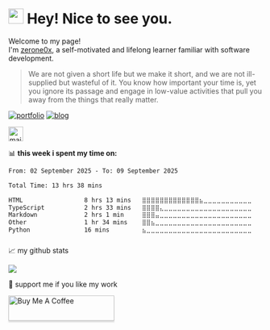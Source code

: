 <h1><img src="https://emojis.slackmojis.com/emojis/images/1531849430/4246/blob-sunglasses.gif?1531849430" width="30"/> Hey! Nice to see you.</h1>


<p>Welcome to my page! </br> I'm <a href="https://trine.dev/" target="_blank">zerone0x</a>, a self-motivated and lifelong learner familiar with software development. </p>
<blockquote>We are not given a short life but we make it short, and we are not ill-supplied but wasteful of it. You know how important your time is, yet you ignore its passage and engage in low-value activities that pull you away from the things that really matter.</blockquote>

<!-- ## 🔗 Links -->
[![portfolio](https://img.shields.io/badge/my_portfolio-000?style=for-the-badge&logo=ko-fi&logoColor=white)](https://trine.dev/)
[![blog](https://img.shields.io/badge/my_blog-000?style=for-the-badge&logo=blogger&logoColor=white)](https://hi.trine.dev/)
<!-- [![linkedin](https://img.shields.io/badge/linkedin-0A66C2?style=for-the-badge&logo=linkedin&logoColor=white)](https://www.linkedin.com/in/zerone0x/) -->
<img src="https://img.shields.io/static/v1?message=Mail&logo=gmail&label=hi@trine.dev&color=D14836&logoColor=white&labelColor=81b29a&style=for-the-badge" height="29" alt="mail logo"  />
<!-- <a href="discordapp.com/users/326660148355661825" target="_blank">
    <img src="https://img.shields.io/static/v1?message=Discord&logo=discord&label=0xy#2276&color=03045e&logoColor=white&labelColor=&style=for-the-badge" height="29" alt="discord logo"  />
    
<img src="https://komarev.com/ghpvc/?username=zerone0x&color=brightgreen&label=Views&style=for-the-badge" />
</a> -->

</a>
<!-- <a href="https://ko-fi.com/zerone0x">
  <img src="https://cdn.ko-fi.com/cdn/kofi3.png?v=3" height="50" width="210" alt="zerone0x" />
</a> -->




<!-- ## 🛠 I have knowledge of


<div>

 <img src="https://skillicons.dev/icons?i=html" height="40" alt="html5 logo" />

 <img src="https://skillicons.dev/icons?i=css" height="40" alt="css3 logo" />

 <img src="https://skillicons.dev/icons?i=sass" height="40" alt="sass logo" />

 <img src="https://skillicons.dev/icons?i=tailwind" height="40" alt="tailwindcss logo" />

 <img src="https://skillicons.dev/icons?i=js" height="40" alt="javascript logo" />

 <img src="https://skillicons.dev/icons?i=ts" height="40" alt="typescript logo" />

 <img src="https://skillicons.dev/icons?i=react" height="40" alt="react logo" />

 <img src="https://skillicons.dev/icons?i=redux" height="40" alt="redux logo"  />
  
 <img src="https://skillicons.dev/icons?i=nextjs" height="40" alt="nextjs logo" />

 <img src="https://skillicons.dev/icons?i=graphql" height="40" alt="graphql logo"  />

 <img src="https://skillicons.dev/icons?i=nodejs" height="40" alt="nodejs logo" />

 <img src="https://skillicons.dev/icons?i=express" height="40" alt="express logo"  />

 <img src="https://skillicons.dev/icons?i=nestjs" height="40" alt="nestjs logo" />

 <img src="https://skillicons.dev/icons?i=sequelize" height="40" alt="sequelize logo" />

 <img src="https://skillicons.dev/icons?i=postgres" height="40" alt="postgresql logo" />
 
 <img src="https://skillicons.dev/icons?i=angular" height="40" alt="angularjs logo"  />

 <img src="https://skillicons.dev/icons?i=docker" height="40" alt="docker logo"  />
 
 <img src="https://skillicons.dev/icons?i=jest" height="40" alt="jest logo" />
 

</div> -->

📊 **this week i spent my time on:**
  <!--START_SECTION:waka-->

```txt
From: 02 September 2025 - To: 09 September 2025

Total Time: 13 hrs 38 mins

HTML                 8 hrs 13 mins   ⣿⣿⣿⣿⣿⣿⣿⣿⣿⣿⣿⣿⣿⣦⣀⣀⣀⣀⣀⣀⣀⣀⣀⣀⣀   54.12 %
TypeScript           2 hrs 33 mins   ⣿⣿⣿⣿⣄⣀⣀⣀⣀⣀⣀⣀⣀⣀⣀⣀⣀⣀⣀⣀⣀⣀⣀⣀⣀   16.80 %
Markdown             2 hrs 1 min     ⣿⣿⣿⣤⣀⣀⣀⣀⣀⣀⣀⣀⣀⣀⣀⣀⣀⣀⣀⣀⣀⣀⣀⣀⣀   13.31 %
Other                1 hr 34 mins    ⣿⣿⣦⣀⣀⣀⣀⣀⣀⣀⣀⣀⣀⣀⣀⣀⣀⣀⣀⣀⣀⣀⣀⣀⣀   10.32 %
Python               16 mins         ⣦⣀⣀⣀⣀⣀⣀⣀⣀⣀⣀⣀⣀⣀⣀⣀⣀⣀⣀⣀⣀⣀⣀⣀⣀   01.82 %
```

<!--END_SECTION:waka-->

###


📈 my github stats


![](https://pixel-profile.vercel.app/api/github-stats?username=zerone0x&screen_effect=true&background=linear-gradient(to%20bottom%20right%2C%20%232aeeff%2C%20%235580eb))

<!-- <div>


<p align="center"> <img src="https://github-readme-stats.vercel.app/api?username=zerone0x&show_icons=true&theme=gotham" alt="zerone0x" />
  <img src="https://github-readme-stats.vercel.app/api?hide_title=false&hide_rank=false&show_icons=true&include_all_commits=true&count_private=true&disable_animations=false&theme=gruvbox_light&locale=en&hide_border=false&username=zerone0x" height="150" alt="stats graph"  />
  <img src="https://github-readme-stats.vercel.app/api/top-langs?locale=en&hide_title=false&layout=compact&card_width=320&langs_count=5&theme=gruvbox_light&hide_border=false&username=zerone0x" height="150" alt="languages graph"  />
  <a href="https://leetcode.com/">
  <img align="center" src="https://leetcode.card.workers.dev/?username=curblc&theme=wtf&extension=activity" />
</a>
</div> -->
🫶 support me if you like my work

<a href="https://buymeacoffee.com/soberzml23d" target="_blank">
  <img src="https://www.buymeacoffee.com/assets/img/custom_images/orange_img.png" alt="Buy Me A Coffee" style="height: 50px; width: 210px; box-shadow: 0px 3px 2px 0px rgba(190, 190, 190, 0.5); -webkit-box-shadow: 0px 3px 2px 0px rgba(190, 190, 190, 0.5);" />
